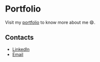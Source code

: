 # Portfolio

Visit my [portfolio](https://eulaliapi.github.io/) to know more about me :smile:.

## Contacts 
- [LinkedIn](https://www.linkedin.com/in/eulalia-pirone/)
- [Email](https://eulaliapi.github.io/contact-form.html)
